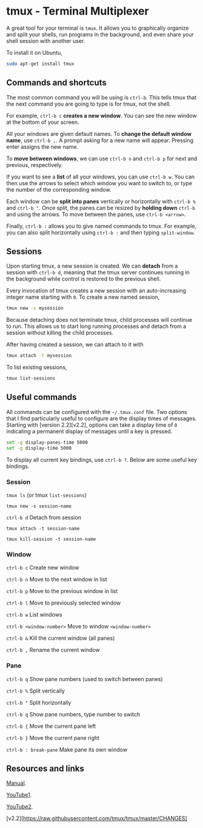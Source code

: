 # tmux - Terminal Multiplexer

A great tool for your terminal is `tmux`. It allows you to graphically organize and split your shells, run programs in the background, and even share your shell session with another user.

To install it on Ubuntu,

```sh
sudo apt-get install tmux
```

## Commands and shortcuts

The most common command you will be using is `ctrl-b`. This tells tmux that the next command you are going to type is for tmux, not the shell.

For example, `ctrl-b c` **creates a new window**. You can see the new window at the bottom of your screen.

All your windows are given default names. To **change the default window name**, use `ctrl-b ,`. A prompt asking for a new name will appear. Pressing enter assigns the new name.

To **move between windows**, we can use `ctrl-b n` and `ctrl-b p` for next and previous, respectively.

If you want to see a **list** of all your windows, you can use `ctrl-b w`. You can then use the arrows to select which window you want to switch to, or type the number of the corresponding window.

Each window can be **split into panes** vertically or horizontally with `ctrl-b %` and `ctrl-b "`. Once split, the panes can be resized by **holding down** `ctrl-b` and using the arrows. To move between the panes, use `ctrl-b <arrow>`.

Finally, `ctrl-b :` allows you to give named commands to tmux. For example, you can also split horizontally using `ctrl-b :` and then typing `split-window`.

## Sessions

Upon starting tmux, a new session is created. We can **detach** from a session with `ctrl-b d`, meaning that the tmux server continues running in the background while control is restored to the previous shell.

Every invocation of tmux creates a new session with an auto-increasing integer name starting with `0`. To create a new named session,

```sh
tmux new -s mysession
```

Because detaching does not terminate tmux, child processes will continue to run. This allows us to start long running processes and detach from a session without killing the child processes.

After having created a session, we can attach to it with

```sh
tmux attach -t mysession
```

To list existing sessions,

```sh
tmux list-sessions
```

## Useful commands

All commands can be configured with the `~/.tmux.conf` file. Two options that I find particularly useful to configure are the display times of messages. Starting with [version 2.2][v2.2], options can take a display time of `0` indicating a permanent display of messages until a key is pressed.

```sh
set -g display-panes-time 5000
set -g display-time 5000
```

To display all current key bindings, use `ctrl-b ?`. Below are some useful key bindings.

### Session
`tmux ls` (or tmux `list-sessions`)

`tmux new -s session-name`

`ctrl-b d` Detach from session

`tmux attach -t session-name`

`tmux kill-session -t session-name`


### Window
`ctrl-b c` Create new window

`ctrl-b n` Move to the next window in list

`ctrl-b p` Move to the previous window in list

`ctrl-b l` Move to previously selected window

`ctrl-b w` List windows

`ctrl-b <window-number>` Move to window `<window-number>`

`ctrl-b &` Kill the current window (all panes)

`ctrl-b ,` Rename the current window


### Pane
`ctrl-b q` Show pane numbers (used to switch between panes)

`ctrl-b %` Split  vertically

`ctrl-b "` Split horizontally

`ctrl-b q` Show pane numbers, type number to switch

`ctrl-b {` Move the current pane left

`ctrl-b }` Move the current pane right

`ctrl-b : break-pane` Make pane its own window

## Resources and links

[Manual][man].

[YouTube1][1].

[YouTube2][2].

[1]:https://youtu.be/BHhA_ZKjyxo
[2]:https://youtu.be/norO25P7xHg
[man]: http://man.openbsd.org/OpenBSD-current/man1/tmux.1
[v2.2][https://raw.githubusercontent.com/tmux/tmux/master/CHANGES]
